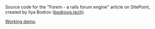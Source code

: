 Source code for the "Forem - a rails forum engine"
 article on
 SitePoint,
created by Ilya Bodrov ([bodrovis.tech](http://bodrovis.tech)).

[Working demo](http://sitepoint-forem.herokuapp.com/).